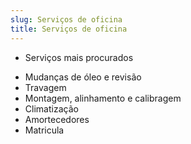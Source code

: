 ```yaml
---
slug: Serviços de oficina
title: Serviços de oficina
---
```



* Serviços mais procurados
- Mudanças de óleo e revisão
- Travagem
- Montagem, alinhamento e calibragem
- Climatização 
- Amortecedores
- Matricula

